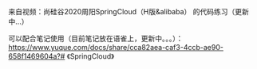 来自视频：尚硅谷2020周阳SpringCloud（H版&alibaba） 的代码练习（更新中...）

可以配合笔记使用（目前笔记放在语雀上，更新中。。。）： https://www.yuque.com/docs/share/cca82aea-caf3-4ccb-ae90-658f1469604a?# 《SpringCloud》